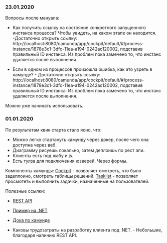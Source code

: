 ### 23.01.2020

Вопросы после мануала:
- Как получить ссылку на состояние конкретного запущенного инстанса процесса? Чтобы увидеть, на каком этапе он находится. -Достаточно открыть ссылку: http://localhost:8080/camunda/app/cockpit/default/#/process-instance/1878e3c1-3dfc-11ea-a194-0242ac120002, подставив правильный ID инстанса. Из проблем пока замечено то, что инстанс удаляется после выполнения.


- Если в одном из процессов произошла ошибка, как это узреть в камунде? - Достаточно открыть ссылку: http://localhost:8080/camunda/app/cockpit/default/#/process-instance/1878e3c1-3dfc-11ea-a194-0242ac120002, подставив правильный ID инстанса. Из проблем пока замечено то, что инстанс удаляется после выполнения.

Можно уже начинать использовать.


### 01.01.2020

По результатам квик старта стало ясно, что:
- Можно легко стартануть камунду через докер, после чего она доступна через веб. 
- Диаграмму рисуешь локально, затем деплоишь по рест апи.
- Клиенты есть под жабу и js.
- Есть тулза для подключения юзверей. Через формы.

Компоненты камунды:
[Cockpit](http://localhost:8080/camunda/app/cockpit/default/#/dashboard) - позволяет смотреть, что было задеплоино, смотреть таблицы решений.
[Tasklist](http://localhost:8080/camunda/app/tasklist/default/#/?filter=e8923e1b-2bd8-11ea-8e4c-0242ac110002&sorting=%5B%7B%22sortBy%22:%22created%22,%22sortOrder%22:%22desc%22%7D%5D) - позволяет просмотеть и выполнить задачки, назначенные на пользователей.

Полезные ссылки:
- [REST API](https://docs.camunda.org/manual/latest/reference/rest/)
- [Пример на .NET](https://github.com/berndruecker/camunda-csharp-showcase)
- [Дока по камунде](https://docs.camunda.org/manual/latest/introduction/)



- Каковы трудозатраты на разработку клиента под .NET. - Небольшие, благодаря наличию REST API.